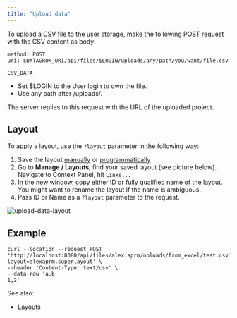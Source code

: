 ```yaml
---
title: "Upload data"
---
```


To upload a CSV file to the user storage, make the following POST request with the CSV content as body:

```http request
method: POST
uri: $DATAGROK_URI/api/files/$LOGIN/uploads/any/path/you/want/file.csv

CSV_DATA
```

* Set $LOGIN to the User login to own the file.
* Use any path after /uploads/.

The server replies to this request with the URL of the uploaded project.

## Layout

To apply a layout, use the `?layout` parameter in the following way:

1. Save the layout [manually](../../datagrok/table-view.md) or [programmatically](layouts.md)
2. Go to **Manage / Layouts**, find your saved layout (see picture below). Navigate to Context Panel, hit `Links...`
3. In the new window, copy either ID or fully qualified name of the layout. You might want to rename the layout if the
   name is ambiguous.
4. Pass ID or Name as a `?layout` parameter to the request.

![upload-data-layout](upload-data-layout.png)

## Example

```curl
curl --location --request POST 'http://localhost:8080/api/files/alex.aprm/uploads/from_excel/test.csv?layout=alexaprm.superlayout' \
--header 'Content-Type: text/csv' \
--data-raw 'a,b
1,2'
```

See also:

* [Layouts](layouts.md)
